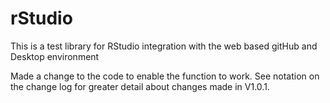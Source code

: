 rStudio
=======

This is a test library for RStudio integration with the web based gitHub and Desktop environment

Made a change to the code to enable the function to work.  See notation on the change log for greater detail about changes made in V1.0.1.
